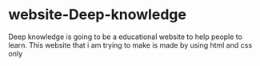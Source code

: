 # website-Deep-knowledge
Deep knowledge is going to be a educational website to help people to learn.
This website that i am trying to make is made by using html and css only
